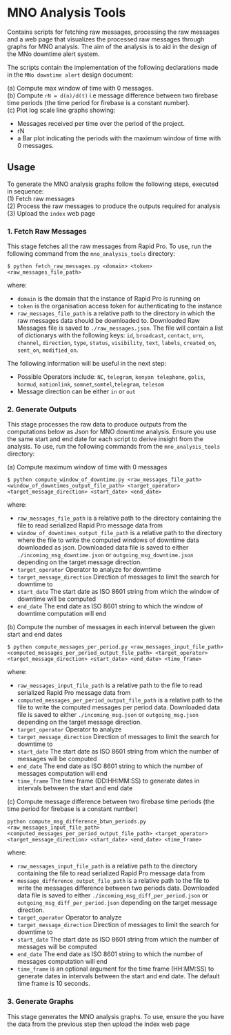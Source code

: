 # MNO Analysis Tools
Contains scripts for fetching raw messages, processing the raw messages and a web page that visualizes the processed raw messages through graphs for MNO analysis. The aim of the analysis is to aid in the design of the MNo downtime alert system. 

The scripts contain the implementation of the following declarations made in the `MNo downtime alert` design document:

(a) Compute max window of time with 0 messages.<br> 
(b) Compute `rN = d(n)/d(t)` i.e message difference between two firebase time periods (the time period for firebase is a constant number).<br>
(c) Plot log scale line graphs showing:
 - Messages received per time over the period of the project.
 - rN
 - a Bar plot indicating the periods with the maximum window of time with 0 messages.


## Usage
To generate the MNO analysis graphs follow the following steps, executed in sequence:\
(1) Fetch raw messages\
(2) Process the raw messages to produce the outputs required for analysis\
(3) Upload the `index` web page

### 1. Fetch Raw Messages
This stage fetches all the raw messages from Rapid Pro.
To use, run the following command from the `mno_analysis_tools` directory: 

```
$ python fetch_raw_messages.py <domain> <token> <raw_messages_file_path>
```

where:
- `domain` is the domain that the instance of Rapid Pro is running on
- `token` is the organisation access token for authenticating to the instance
- `raw_messages_file_path`  is a relative path to the directory in which the raw messages data should be downloaded to. Downloaded Raw Messages file is saved to `./raw_messages.json`. The file will contain a list of dictionarys with the following keys: `id`, `broadcast`, `contact`, `urn`, `channel`, `direction`, `type`, `status`, `visibility`, `text`, `labels`, `created_on`, `sent_on`, `modified_on`.

The following information will be useful in the next step:
- Possible Operators include: `NC`, `telegram`, `kenyan telephone`, `golis`, `hormud`, `nationlink`, `somnet`,`somtel`,`telegram`, `telesom`
- Message direction can be either `in` or `out`

### 2. Generate Outputs
This stage processes the raw data to produce outputs from the computations below as Json for MNO downtime analysis.
Ensure you use the same start and end date for each script to derive insight from the analysis.
To use, run the following commands from the `mno_analysis_tools` directory:

(a) Compute maximum window of time with 0 messages
```
$ python compute_window_of_downtime.py <raw_messages_file_path> <window_of_downtimes_output_file_path> <target_operator> <target_message_direction> <start_date> <end_date>
```

where:
- `raw_messages_file_path` is a relative path to the directory containing the file to read serialized Rapid Pro message data from
- `window_of_downtimes_output_file_path` is a relative path to the directory where the file to write the computed windows of downtime data downloaded as json. Downloaded data file is saved to either `./incoming_msg_downtime.json` or `outgoing_msg_downtime.json` depending on the target message direction. 
- `target_operator` Operator to analyze for downtime
- `target_message_direction` Direction of messages to limit the search for downtime to
- `start_date` The start date as ISO 8601 string from which the window of downtime will be computed
- `end_date` The end date as ISO 8601 string to which the window of downtime computation will end 

(b) Compute the number of messages in each interval between the given start and end dates
```
$ python compute_messages_per_period.py <raw_messages_input_file_path> <computed_messages_per_period_output_file_path> <target_operator> <target_message_direction> <start_date> <end_date> <time_frame>
```

where:
- `raw_messages_input_file_path` is a relative path to the file to read serialized Rapid Pro message data from
- `computed_messages_per_period_output_file_path` is a relative path to the file to write the computed messages per period data. Downloaded data file is saved to either `./incoming_msg.json` or `outgoing_msg.json` depending on the target message direction.
- `target_operator` Operator to analyze
- `target_message_direction` Direction of messages to limit the search for downtime to
- `start_date` The start date as ISO 8601 string from which the number of messages will be computed
- `end_date` The end date as ISO 8601 string to which the number of messages computation will end 
- `time_frame` The time frame (DD:HH:MM:SS) to generate dates in intervals between the start and end date

(c) Compute message difference between two firebase time periods (the time period for firebase is a constant number)
```
python compute_msg_difference_btwn_periods.py <raw_messages_input_file_path> <computed_messages_per_period_output_file_path> <target_operator> <target_message_direction> <start_date> <end_date> <time_frame>
```

where:
- `raw_messages_input_file_path` is a relative path to the directory containing the file to read serialized Rapid Pro message data from
- `message_difference_output_file_path` is a relative path to the file to write the messages difference between two periods data. Downloaded data file is saved to either `./incoming_msg_diff_per_period.json` or `outgoing_msg_diff_per_period.json` depending on the target message direction.
- `target_operator` Operator to analyze
- `target_message_direction` Direction of messages to limit the search for downtime to
- `start_date` The start date as ISO 8601 string from which the number of messages will be computed
- `end_date` The end date as ISO 8601 string to which the number of messages computation will end
- `time_frame` is an optional argument for the time frame (HH:MM:SS) to generate dates in intervals between the start and end date. The default time frame is 10 seconds.

### 3. Generate Graphs
This stage generates the MNO analysis graphs. 
To use, ensure the you have the data from the previous step then upload the index web page


